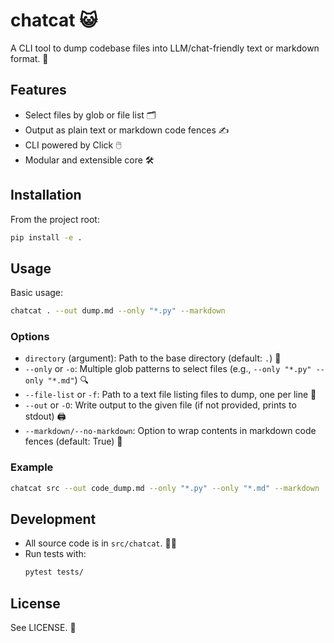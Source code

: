 # chatcat 😺

A CLI tool to dump codebase files into LLM/chat-friendly text or markdown format. 🐾

## Features
- Select files by glob or file list 🗂️
- Output as plain text or markdown code fences ✍️
- CLI powered by Click 🖱️
- Modular and extensible core 🛠️

## Installation

From the project root:

```sh
pip install -e .
```

## Usage

Basic usage:

```sh
chatcat . --out dump.md --only "*.py" --markdown
```

### Options
- `directory` (argument): Path to the base directory (default: `.`) 📂
- `--only` or `-o`: Multiple glob patterns to select files (e.g., `--only "*.py" --only "*.md"`) 🔍
- `--file-list` or `-f`: Path to a text file listing files to dump, one per line 📄
- `--out` or `-O`: Write output to the given file (if not provided, prints to stdout) 🖨️
- `--markdown/--no-markdown`: Option to wrap contents in markdown code fences (default: True) 📝

### Example

```sh
chatcat src --out code_dump.md --only "*.py" --only "*.md" --markdown
```

## Development

- All source code is in `src/chatcat`. 🧑‍💻
- Run tests with:
  ```sh
  pytest tests/
  ```

## License
See LICENSE. 📜
